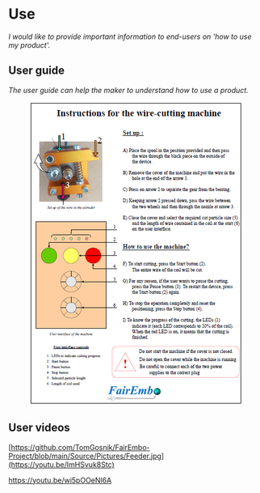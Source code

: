# **Use**

*I would like to provide important information to end-users on 'how to use my product'.*

## **User guide**

*The user guide can help the maker to understand how to use a product.* 

<p align="center"> 
 <img src="https://github.com/TomGosnik/FairEmbo-Project/blob/main/Source/Pictures/Use_User%20guide.png" />
</p>

## **User videos**


[https://github.com/TomGosnik/FairEmbo-Project/blob/main/Source/Pictures/Feeder.jpg](https://youtu.be/ImHSvuk8Stc)

https://youtu.be/wi5pOOeNl6A






